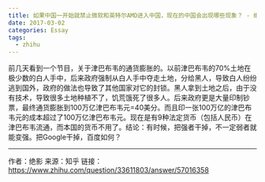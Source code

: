 ```yaml
---
title: 如果中国一开始就禁止微软和英特尔AMD进入中国，现在的中国会出现哪些现象？ - 绝影的回答
date: 2017-03-02
categories: Essay
tags:
  - zhihu
---
```


前几天看到一个节目，关于津巴布韦的通货膨胀的。以前津巴布韦的70%土地在极少数的白人手中，后来政府强制从白人手中夺走土地，分给黑人，导致白人纷纷逃到国外，政府的做法也导致了其他国家对它的封锁。黑人拿到土地之后，由于没有技术，导致很多土地种植不了，饥荒饿死了很多人。后来政府更是大量印制钞票，最终通货膨胀到100万亿津巴布韦元=40美分。而且印一张100万亿的津巴布韦元的成本超过了100万亿津巴布韦元。现在是有9种法定货币（包括人民币）在津巴布韦流通，而本国的货币不用了。结论：有时候，把强者干掉，不一定弱者就能变强。把Google干掉，百度如何？

-----

作者：绝影
来源：知乎
链接：https://www.zhihu.com/question/33611803/answer/57016358
